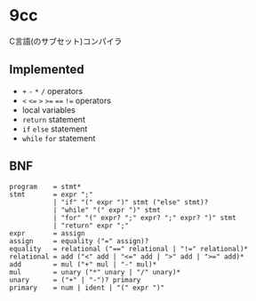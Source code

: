 # 9cc
C言語(のサブセット)コンパイラ

## Implemented
- `+` `-` `*` `/` operators
- `<` `<=` `>` `>=` `==` `!=` operators
- local variables
- `return` statement
- `if` `else` statement
- `while` `for` statement



## BNF
```
program    = stmt*
stmt       = expr ";"
           | "if" "(" expr ")" stmt ("else" stmt)?
           | "while" "(" expr ")" stmt
           | "for" "(" expr? ";" expr? ";" expr? ")" stmt
           | "return" expr ";"
expr       = assign
assign     = equality ("=" assign)?
equality   = relational ("==" relational | "!=" relational)*
relational = add ("<" add | "<=" add | ">" add | ">=" add)*
add        = mul ("+" mul | "-" mul)*
mul        = unary ("*" unary | "/" unary)*
unary      = ("+" | "-")? primary
primary    = num | ident | "(" expr ")"
```
